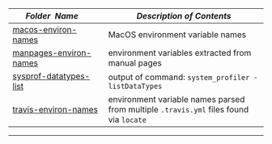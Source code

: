 |&nbsp;&nbsp;&nbsp;&nbsp;&nbsp;&nbsp;_Folder&nbsp;&nbsp;Name_&nbsp;&nbsp;&nbsp;&nbsp;&nbsp;&nbsp;| _Description of Contents_
|:----------------|--------------------------------------------------------------------------------------------------------------------------------------------------------
| [macos-environ-names](macos-environ-names.txt) |  MacOS environment variable names 
| [manpages-environ-names](manpages-environ-names.txt) |  environment variables extracted from manual pages
| [sysprof-datatypes-list](sysprof-datatypes-list.txt) |  output of command: `system_profiler -listDataTypes`
| [travis-environ-names](travis-environ-names.txt) |  environment variable names parsed from multiple `.travis.yml` files found via `locate`  

* * *

